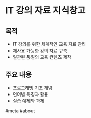 # IT 강의 자료 지식창고

## 목적
- IT 강의를 위한 체계적인 교육 자료 관리
- 재사용 가능한 강의 자료 구축
- 일관된 품질의 교육 컨텐츠 제작

## 주요 내용
- 프로그래밍 기초 개념
- 언어별 특징과 활용
- 실습 예제와 과제

#meta #about 